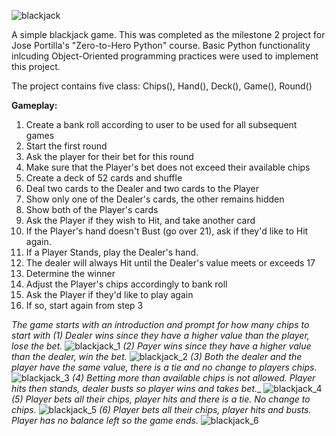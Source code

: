 ![blackjack](https://user-images.githubusercontent.com/19520346/71759847-58d34380-2eff-11ea-8ac5-f833cc0d988c.PNG)

A simple blackjack game. This was completed as the milestone 2 project for Jose Portilla's "Zero-to-Hero Python" course. Basic Python functionality inlcuding Object-Oriented programming practices were used to implement this project.

The project contains five class: Chips(), Hand(), Deck(), Game(), Round() 

**Gameplay:**
1. Create a bank roll according to user to be used for all subsequent games
2. Start the first round
3. Ask the player for their bet for this round
4. Make sure that the Player's bet does not exceed their available chips
5. Create a deck of 52 cards and shuffle
6. Deal two cards to the Dealer and two cards to the Player
7. Show only one of the Dealer's cards, the other remains hidden
8. Show both of the Player's cards
9. Ask the Player if they wish to Hit, and take another card
10. If the Player's hand doesn't Bust (go over 21), ask if they'd like to Hit again.
11. If a Player Stands, play the Dealer's hand. 
12. The dealer will always Hit until the Dealer's value meets or exceeds 17
13. Determine the winner 
14. Adjust the Player's chips accordingly to bank roll
15. Ask the Player if they'd like to play again
16. If so, start again from step 3


_The game starts with an introduction and prompt for how many chips to start with_
_(1) Dealer wins since they have a higher value than the player, lose the bet._
![blackjack_1](https://user-images.githubusercontent.com/19520346/71760376-7062fa00-2f08-11ea-8478-704719f2adda.PNG)
_(2) Payer wins since they have a higher value than the dealer, win the bet._ 
![blackjack_2](https://user-images.githubusercontent.com/19520346/71760381-71942700-2f08-11ea-8c2d-713a6dd45c21.PNG)
_(3) Both the dealer and the player have the same value, there is a tie and no change to players chips._
![blackjack_3](https://user-images.githubusercontent.com/19520346/71760380-70fb9080-2f08-11ea-9e52-440fc2e30685.PNG)
_(4) Betting more than available chips is not allowed. Player hits then stands, dealer busts so player wins and takes bet.__
![blackjack_4](https://user-images.githubusercontent.com/19520346/71760379-70fb9080-2f08-11ea-80ca-e6ae1cceb4b0.PNG)
_(5) Player bets all their chips, player hits and there is a tie. No change to chips._
![blackjack_5](https://user-images.githubusercontent.com/19520346/71760378-70fb9080-2f08-11ea-98ce-ca25cadfc187.PNG)
_(6) Player bets all their chips, player hits and busts. Player has no balance left so the game ends._
![blackjack_6](https://user-images.githubusercontent.com/19520346/71760377-7062fa00-2f08-11ea-95d0-a02570223e87.PNG)
